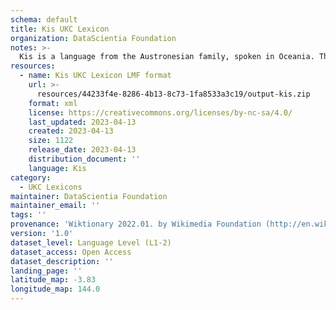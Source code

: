 ```yaml
---
schema: default
title: Kis UKC Lexicon
organization: DataScientia Foundation
notes: >-
  Kis is a language from the Austronesian family, spoken in Oceania. The UKC Lexicon of Kis is represented as a lexico-semantic network. It consists of words, word senses, synsets, as well as sense-level and synset-level relationships.
resources:
  - name: Kis UKC Lexicon LMF format
    url: >-
      resources/44233f4e-8286-4b13-8c73-1fa8533a3c19/output-kis.zip
    format: xml
    license: https://creativecommons.org/licenses/by-nc-sa/4.0/
    last_updated: 2023-04-13
    created: 2023-04-13
    size: 1122
    release_date: 2023-04-13
    distribution_document: ''
    language: Kis
category:
  - UKC Lexicons
maintainer: DataScientia Foundation
maintainer_email: ''
tags: ''
provenance: 'Wiktionary 2022.01. by Wikimedia Foundation (http://en.wiktionary.org); CogNet 2.1 by Khuyagbaatar Batsuren, National University of Mongolia (http://cognet.ukc.disi.unitn.it); Princeton WordNet 2.1 by Princeton University (https://wordnet.princeton.edu)'
version: '1.0'
dataset_level: Language Level (L1-2)
dataset_access: Open Access
dataset_description: ''
landing_page: ''
latitude_map: -3.83
longitude_map: 144.0
---
```


